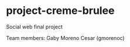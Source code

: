project-creme-brulee
====================

Social web final project

Team members: Gaby Moreno Cesar (gmorenoc)
